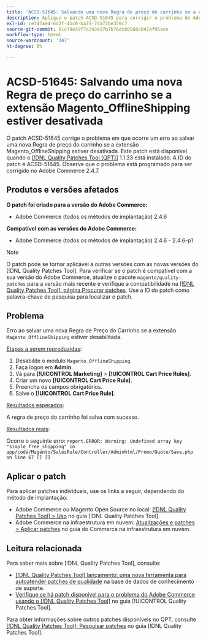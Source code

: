 ```yaml
---
title: 'ACSD-51645: Salvando uma nova Regra de preço do carrinho se a extensão Magento_OfflineShipping estiver desativada'
description: Aplique o patch ACSD-51645 para corrigir o problema do Adobe Commerce em que ocorre um erro ao salvar uma nova Regra de preço do carrinho se a extensão Magento_OfflineShipping estiver desativada.
exl-id: ce747ae4-6d2f-41c0-ba75-7da72be359c7
source-git-commit: 81c78439f7c243437b7b76dc80560c847af95ace
workflow-type: tm+mt
source-wordcount: '347'
ht-degree: 0%

---
```


# ACSD-51645: Salvando uma nova Regra de preço do carrinho se a extensão Magento_OfflineShipping estiver desativada

O patch ACSD-51645 corrige o problema em que ocorre um erro ao salvar uma nova Regra de preço do carrinho se a extensão Magento_OfflineShipping estiver desativada. Este patch está disponível quando o [[!DNL Quality Patches Tool (QPT)]](https://experienceleague.adobe.com/en/docs/commerce-knowledge-base/kb/announcements/commerce-announcements/magento-quality-patches-released-new-tool-to-self-serve-quality-patches) 1.1.33 está instalado. A ID do patch é ACSD-51645. Observe que o problema está programado para ser corrigido no Adobe Commerce 2.4.7.

## Produtos e versões afetados

**O patch foi criado para a versão do Adobe Commerce:**

* Adobe Commerce (todos os métodos de implantação) 2.4.6

**Compatível com as versões do Adobe Commerce:**

* Adobe Commerce (todos os métodos de implantação) 2.4.6 - 2.4.6-p1

>[!NOTE]
>
>O patch pode se tornar aplicável a outras versões com as novas versões do [!DNL Quality Patches Tool]. Para verificar se o patch é compatível com a sua versão do Adobe Commerce, atualize o pacote `magento/quality-patches` para a versão mais recente e verifique a compatibilidade na [[!DNL Quality Patches Tool]: página Procurar patches](<https://experienceleague.adobe.com/tools/commerce-quality-patches/index.html>). Use a ID do patch como palavra-chave de pesquisa para localizar o patch.

## Problema

Erro ao salvar uma nova Regra de Preço do Carrinho se a extensão `Magento_OfflineShipping` estiver desabilitada.

<u>Etapas a serem reproduzidas</u>:

1. Desabilite o módulo `Magento_OfflineShipping`.
1. Faça logon em **Admin**.
1. Vá para **[!UICONTROL Marketing]** > **[!UICONTROL Cart Price Rules]**.
1. Criar um novo **[!UICONTROL Cart Price Rule]**.
1. Preencha os campos obrigatórios.
1. Salve o **[!UICONTROL Cart Price Rule]**.

<u>Resultados esperados</u>:

A regra de preço do carrinho foi salva com sucesso.

<u>Resultados reais</u>:

Ocorre o seguinte erro:
`report.ERROR: Warning: Undefined array key "simple_free_shipping" in app/code/Magento/SalesRule/Controller/Adminhtml/Promo/Quote/Save.php on line 67 [] []`

## Aplicar o patch

Para aplicar patches individuais, use os links a seguir, dependendo do método de implantação:

* Adobe Commerce ou Magento Open Source no local: [[!DNL Quality Patches Tool] > Uso](</help/tools/quality-patches-tool/usage.md>) no guia [!DNL Quality Patches Tool].
* Adobe Commerce na infraestrutura em nuvem: [Atualizações e patches > Aplicar patches](https://experienceleague.adobe.com/docs/commerce-cloud-service/user-guide/develop/upgrade/apply-patches.html) no guia do Commerce na infraestrutura em nuvem.

## Leitura relacionada

Para saber mais sobre [!DNL Quality Patches Tool], consulte:

* [[!DNL Quality Patches Tool] lançamento: uma nova ferramenta para autoatender patches de qualidade](https://experienceleague.adobe.com/en/docs/commerce-knowledge-base/kb/announcements/commerce-announcements/magento-quality-patches-released-new-tool-to-self-serve-quality-patches) na base de dados de conhecimento de suporte.
* [Verifique se há patch disponível para o problema do Adobe Commerce usando o  [!DNL Quality Patches Tool]](/help/tools/quality-patches-tool/patches-available-in-qpt/check-patch-for-magento-issue-with-magento-quality-patches.md) no guia [!UICONTROL Quality Patches Tool].


Para obter informações sobre outros patches disponíveis no QPT, consulte [[!DNL Quality Patches Tool]: Pesquisar patches](<https://experienceleague.adobe.com/tools/commerce-quality-patches/index.html>) no guia [!DNL Quality Patches Tool].

